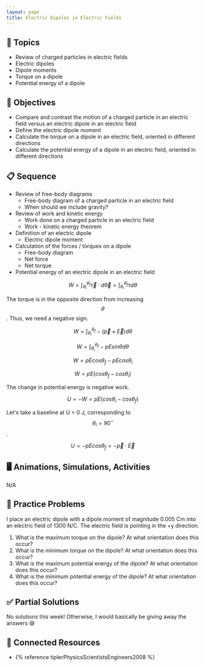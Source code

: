 ```yaml
---
layout: page
title: Electric Dipoles in Electric Fields
---
```


## 🔖 Topics

* Review of charged particles in electric fields
* Electric dipoles
* Dipole moments
* Torque on a dipole
* Potential energy of a dipole

## 🎯 Objectives

* Compare and contrast the motion of a charged particle in an electric field versus an electric dipole in an electric field
* Define the electric dipole moment
* Calculate the torque on a dipole in an electric field, oriented in different directions
* Calculate the potential energy of a dipole in an electric field, oriented in different directions

## 📋 Sequence

* Review of free-body diagrams
  * Free-body diagram of a charged particle in an electric field
  * When should we include gravity?
* Review of work and kinetic energy
  * Work done on a charged particle in an electric field
  * Work - kinetic energy theorem
* Definition of an electric dipole
  * Electric dipole moment
* Calculation of the forces / torques on a dipole
  * Free-body diagram
  * Net force
  * Net torque
* Potential energy of an electric dipole in an electric field

$$
W = \int _{\theta_i}^{\theta_f} \vec{\tau} \cdot d\vec{\theta} = \int _{\theta_i}^{\theta_f} \tau d\theta
$$

The torque is in the opposite direction from increasing $$\theta$$. Thus, we need a negative sign.

$$
W = \int _{\theta_i}^{\theta_f} -(\vec{p} \times \vec{E}) d\theta
$$

$$
W = \int _{\theta_i}^{\theta_f} -pE sin\theta d\theta
$$

$$
W = pE cos\theta_f - pEcos\theta_i
$$

$$
W = pE (cos\theta_f - cos\theta_i)
$$

The change in potential energy is negative work.

$$
U = -W = pE (cos\theta_i - cos\theta_f)
$$

Let's take a baseline at U = 0 J, corresponding to $$\theta_i = 90^\circ$$.

$$
U = -pE cos\theta_f = -\vec{p} \cdot \vec{E}
$$

## 🖥️ Animations, Simulations, Activities

N/A

## 📝 Practice Problems

I place an electric dipole with a dipole moment of magnitude 0.005 Cm into an electric field of 1300 N/C. The electric field is pointing in the +y direction.

1. What is the maximum torque on the dipole? At what orientation does this occur?
2. What is the minimum torque on the dipole? At what orientation does this occur?
3. What is the maximum potential energy of the dipole? At what orientation does this occur?
4. What is the minimum potential energy of the dipole? At what orientation does this occur?

## ✅ Partial Solutions

No solutions this week! Otherwise, I would basically be giving away the answers 😅

## 📘 Connected Resources

* {% reference tiplerPhysicsScientistsEngineers2008 %}
